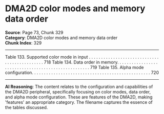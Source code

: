 # DMA2D color modes and memory data order

**Source**: Page 73, Chunk 329  
**Category**: DMA2D color modes and memory data order  
**Chunk Index**: 329

---

Table 133. Supported color mode in input . . . . . . . . . . . . . . . . . . . . . . . . . . . . . . . . . . . . . . . . . . . . . 718
Table 134. Data order in memory. . . . . . . . . . . . . . . . . . . . . . . . . . . . . . . . . . . . . . . . . . . . . . . . . . . . 719
Table 135. Alpha mode configuration. . . . . . . . . . . . . . . . . . . . . . . . . . . . . . . . . . . . . . . . . . . . . . . . . 720

---

**AI Reasoning**: The content relates to the configuration and capabilities of the DMA2D peripheral, specifically focusing on color modes, data order, and alpha mode configuration. These are features of the DMA2D, making 'features' an appropriate category. The filename captures the essence of the tables discussed.
